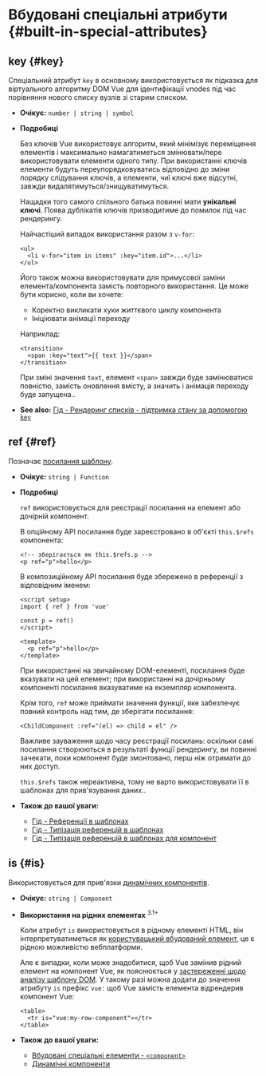 # Вбудовані спеціальні атрибути {#built-in-special-attributes}

## key {#key}

Спеціальний атрибут `key` в основному використовується як підказка для віртуального алгоритму DOM Vue для ідентифікації vnodes під час порівняння нового списку вузлів зі старим списком.

- **Очікує:** `number | string | symbol`

- **Подробиці**

  Без ключів Vue використовує алгоритм, який мінімізує переміщення елементів і максимально намагатиметься змінювати/пере використовувати елементи одного типу. При використанні ключів елементи будуть переупорядковуватись відповідно до зміни порядку слідування ключів, а елементи, чиї ключі вже відсутні, завжди видалятимуться/знищуватимуться.

  Нащадки того самого спільного батька повинні мати **унікальні ключі**. Поява дублікатів ключів призводитиме до помилок під час рендерингу.

  Найчастіший випадок використання разом з `v-for`:

  ```vue-html
  <ul>
    <li v-for="item in items" :key="item.id">...</li>
  </ul>
  ```

  Його також можна використовувати для примусової заміни елемента/компонента замість повторного використання. Це може бути корисно, коли ви хочете:

  - Коректно викликати хуки життєвого циклу компонента
  - Ініціювати анімації переходу

  Наприклад:

  ```vue-html
  <transition>
    <span :key="text">{{ text }}</span>
  </transition>
  ```

  При зміні значення `text`, елемент `<span>` завжди буде замінюватися повністю, замість оновлення вмісту, а значить і анімація переходу буде запущена..

- **See also:** [Гід - Рендеринг списків - підтримка стану за допомогою `key`](/guide/essentials/list#maintaining-state-with-key)

## ref {#ref}

Позначає [посилання шаблону](/guide/essentials/template-refs).

- **Очікує:** `string | Function`

- **Подробиці**

  `ref` використовується для реєстрації посилання на елемент або дочірній компонент.

  В опційному АРІ посилання буде зареєстровано в об'єкті `this.$refs` компонента:

  ```vue-html
  <!-- зберігається як this.$refs.p -->
  <p ref="p">hello</p>
  ```

  В композиційному АРІ посилання буде збережено в референції з відповідним іменем:

  ```vue
  <script setup>
  import { ref } from 'vue'

  const p = ref()
  </script>

  <template>
    <p ref="p">hello</p>
  </template>
  ```

  При використанні на звичайному DOM-елементі, посилання буде вказувати на цей елемент; при використанні на дочірньому компоненті посилання вказуватиме на екземпляр компонента.

  Крім того, `ref` може приймати значення функції, яке забезпечує повний контроль над тим, де зберігати посилання:

  ```vue-html
  <ChildComponent :ref="(el) => child = el" />
  ```

  Важливе зауваження щодо часу реєстрації посилань: оскільки самі посилання створюються в результаті функції рендерингу, ви повинні зачекати, поки компонент буде змонтовано, перш ніж отримати до них доступ.

  `this.$refs` також нереактивна, тому не варто використовувати її в шаблонах для прив'язування даних..

- **Також до вашої уваги:**
  - [Гід - Референції в шаблонах](/guide/essentials/template-refs)
  - [Гід - Типізація референцій в шаблонах](/guide/typescript/composition-api#typing-template-refs) <sup class="vt-badge ts" />
  - [Гід - Типізація референцій в шаблонах для компонент](/guide/typescript/composition-api#typing-component-template-refs) <sup class="vt-badge ts" />

## is {#is}

Використовується для прив'язки [динамічних компонентів](/guide/essentials/component-basics#dynamic-components).

- **Очікує:** `string | Component`

- **Використання на рідних елементах** <sup class="vt-badge">3.1+</sup>

  Коли атрибут `is` використовується в рідному елементі HTML, він інтерпретуватиметься як [користувацький вбудований елемент](https://html.spec.whatwg.org/multipage/custom-elements.html#custom-elements-customized-builtin-example), це є рідною можливістю вебплатформи.

  Але є випадки, коли може знадобитися, щоб Vue замінив рідний елемент на компонент Vue, як пояснюється у [застереженні щодо аналізу шаблону DOM](/guide/essentials/component-basics#in-dom-template-parsing-caveats). У такому разі можна додати до значення атрибуту `is` префікс `vue:` щоб Vue замість елемента відрендерив компонент Vue:

  ```vue-html
  <table>
    <tr is="vue:my-row-component"></tr>
  </table>
  ```

- **Також до вашої уваги:**

  - [Вбудовані спеціальні елементи - `<component>`](/api/built-in-special-elements#component)
  - [Динамічні компоненти](/guide/essentials/component-basics#dynamic-components)
